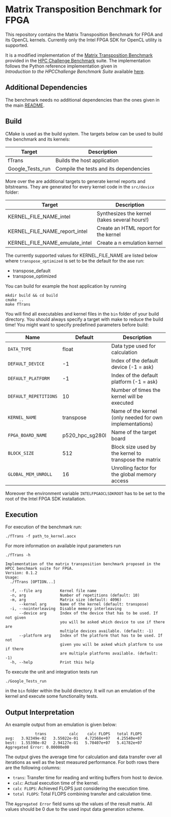 # Matrix Transposition Benchmark for FPGA

This repository contains the Matrix Transposition Benchmark for FPGA and its OpenCL kernels.
Currently only the  Intel FPGA SDK for OpenCL utility is supported.

It is a modified implementation of the
[Matrix Transposition Benchmark](http://www.netlib.org/parkbench/html/matrix-kernels.html)
provided in the [HPC Challenge Benchmark](https://icl.utk.edu/hpcc/) suite.
The implementation follows the Python reference implementation given in  
_Introduction to the HPCChallenge Benchmark Suite_ available
[here](http://icl.cs.utk.edu/news_pub/submissions/hpcc-challenge-intro.pdf).

## Additional Dependencies

The benchmark needs no additional dependencies than the ones given in the main [README](../README.md).

## Build

CMake is used as the build system.
The targets below can be used to build the benchmark and its kernels:

 |  Target  | Description                                    |
 | -------- | ---------------------------------------------- |
 | fTrans   | Builds the host application                    |
 | Google_Tests_run| Compile the tests and its dependencies  |
 
 More over the are additional targets to generate kernel reports and bitstreams.
 They are generated for every kernel code in the `src/device` folder:
 
  |  Target  | Description                                    |
  | -------- | ---------------------------------------------- |
  | KERNEL_FILE_NAME_intel          | Synthesizes the kernel (takes several hours!)  |
  | KERNEL_FILE_NAME_report_intel   | Create an HTML report for the kernel    |
  | KERNEL_FILE_NAME_emulate_intel  | Create a n emulation kernel             |
  
The currently supported values for KERNEL_FILE_NAME are listed below where `transpose_optimized` is set to be the default for the ase run:

- transpose_default
- transpose_optimized
 
 You can build for example the host application by running
 
    mkdir build && cd build
    cmake ..
    make fTrans

You will find all executables and kernel files in the `bin`
folder of your build directory.
You should always specify a target with make to reduce the build time!
You might want to specify predefined parameters before build:

Name             | Default     | Description                          |
---------------- |-------------|--------------------------------------|
 `DATA_TYPE`     | float       | Data type used for calculation       |
`DEFAULT_DEVICE` | -1          | Index of the default device (-1 = ask) |
`DEFAULT_PLATFORM`| -1          | Index of the default platform (-1 = ask) |
`DEFAULT_REPETITIONS`| 10          | Number of times the kernel will be executed |
`KERNEL_NAME`| transpose | Name of the kernel (only needed for own implementations) |
`FPGA_BOARD_NAME`| p520_hpc_sg280l | Name of the target board |
`BLOCK_SIZE`    | 512          | Block size used by the kernel to transpose the matrix |
`GLOBAL_MEM_UNROLL`| 16        | Unrolling factor for the global memory access |

Moreover the environment variable `INTELFPGAOCLSDKROOT` has to be set to the root
of the Intel FPGA SDK installation.

## Execution

For execution of the benchmark run:

    ./fTrans -f path_to_kernel.aocx
    
For more information on available input parameters run

    ./fTrans -h
    
    Implementation of the matrix transposition benchmark proposed in the HPCC benchmark suite for FPGA.
    Version: 0.1.2
    Usage:
      ./fTrans [OPTION...]
    
      -f, --file arg        Kernel file name
      -n, arg               Number of repetitions (default: 10)
      -m, arg               Matrix size (default: 4096)
          --kernel arg      Name of the kernel (default: transpose)
      -i, --nointerleaving  Disable memory interleaving
          --device arg      Index of the device that has to be used. If not given
                            you will be asked which device to use if there are
                            multiple devices available. (default: -1)
          --platform arg    Index of the platform that has to be used. If not
                            given you will be asked which platform to use if there
                            are multiple platforms available. (default: -1)
      -h, --help            Print this help
    

    
To execute the unit and integration tests run

    ./Google_Tests_run
    
in the `bin` folder within the build directory.
It will run an emulation of the kernel and execute some functionality tests.

## Output Interpretation

An example output from an emulation is given below:

                 trans          calc    calc FLOPS   total FLOPS
    avg:   3.92349e-02   3.55022e-01   4.72568e+07   4.25540e+07
    best:  1.55398e-02   2.94127e-01   5.70407e+07   5.41782e+07
    Aggregated Error: 0.00000e00

The output gives the average time for calculation and data transfer
over all iterations as well as the best measured performance.
For both rows there are the following columns:

- `trans`: Transfer time for reading and writing buffers from host to device.
- `calc`: Actual execution time of the kernel.
- `calc FLOPS`: Achieved FLOPS just considering the execution time.
- `total FLOPS`: Total FLOPS combining transfer and calculation time.

The `Aggregated Error` field sums up the values of the result matrix. All values
should be 0 due to the used input data generation scheme.

